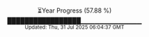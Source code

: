 <p align="center">
⏳Year Progress (57.88 %)<br>
█████████████████▁▁▁▁▁▁▁▁▁▁▁▁▁ <br>
<sub>Updated: Thu, 31 Jul 2025 06:04:37 GMT</sub>
</p>

